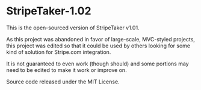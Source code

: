 StripeTaker-1.02
================

This is the open-sourced version of StripeTaker v1.01.

As this project was abandoned in favor of large-scale, MVC-styled projects, this project was edited
so that it could be used by others looking for some kind of solution for Stripe.com integration.

It is not guaranteed to even work (though should) and some portions may need to be edited to make it work or improve on.

Source code released under the MIT License.
